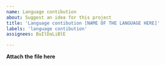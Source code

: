 ```yaml
---
name: Language contibution
about: Suggest an idea for this project
title: 'Language contibution [NAME OF THE LANGUAGE HERE]'
labels: 'language contibution'
assignees: BuIlDaLiBlE

---
```


**Attach the file here**
